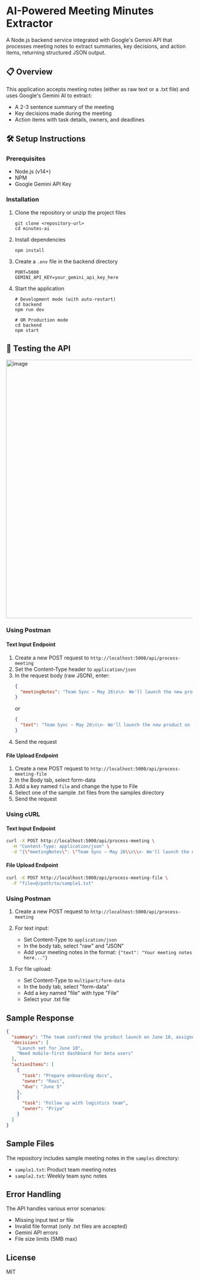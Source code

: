 # AI-Powered Meeting Minutes Extractor

A Node.js backend service integrated with Google's Gemini API that processes meeting notes to extract summaries, key decisions, and action items, returning structured JSON output.

## 📋 Overview

This application accepts meeting notes (either as raw text or a .txt file) and uses Google's Gemini AI to extract:

- A 2-3 sentence summary of the meeting
- Key decisions made during the meeting
- Action items with task details, owners, and deadlines

## 🛠️ Setup Instructions

### Prerequisites

- Node.js (v14+)
- NPM
- Google Gemini API Key

### Installation

1. Clone the repository or unzip the project files
   ```
   git clone <repository-url>
   cd minutes-ai
   ```

2. Install dependencies
   ```
   npm install
   ```

3. Create a `.env` file in the backend directory
   ```
   PORT=5000
   GEMINI_API_KEY=your_gemini_api_key_here
   ```

4. Start the application
   ```
   # Development mode (with auto-restart)
   cd backend
   npm run dev
   
   # OR Production mode
   cd backend
   npm start
   ```

## 🧪 Testing the API
<img width="698" alt="image" src="https://github.com/user-attachments/assets/68dd768c-1cd4-4035-9f72-3d87f8ff64f1" />


### Using Postman

#### Text Input Endpoint

1. Create a new POST request to `http://localhost:5000/api/process-meeting`
2. Set the Content-Type header to `application/json`
3. In the request body (raw JSON), enter:
   ```json
   {
     "meetingNotes": "Team Sync – May 26\n\n- We'll launch the new product on June 10.\n- Ravi to prepare onboarding docs by June 5.\n- Priya will follow up with logistics team on packaging delay.\n- Beta users requested a mobile-first dashboard."
   }
   ```
   or
   ```json
   {
     "text": "Team Sync – May 26\n\n- We'll launch the new product on June 10.\n- Ravi to prepare onboarding docs by June 5.\n- Priya will follow up with logistics team on packaging delay.\n- Beta users requested a mobile-first dashboard."
   }
   ```
4. Send the request

#### File Upload Endpoint

1. Create a new POST request to `http://localhost:5000/api/process-meeting-file`
2. In the Body tab, select form-data
3. Add a key named `file` and change the type to File
4. Select one of the sample .txt files from the samples directory
5. Send the request

### Using cURL

#### Text Input Endpoint

```bash
curl -X POST http://localhost:5000/api/process-meeting \
  -H "Content-Type: application/json" \
  -d "{\"meetingNotes\": \"Team Sync – May 26\\n\\n- We'll launch the new product on June 10.\\n- Ravi to prepare onboarding docs by June 5.\\n- Priya will follow up with logistics team on packaging delay.\\n- Beta users requested a mobile-first dashboard.\"}"
```

#### File Upload Endpoint

```bash
curl -X POST http://localhost:5000/api/process-meeting-file \
  -F "file=@/path/to/sample1.txt"
```

### Using Postman

1. Create a new POST request to `http://localhost:5000/api/process-meeting`
2. For text input:
   - Set Content-Type to `application/json`
   - In the body tab, select "raw" and "JSON"
   - Add your meeting notes in the format: `{"text": "Your meeting notes here..."}`

3. For file upload:
   - Set Content-Type to `multipart/form-data`
   - In the body tab, select "form-data"
   - Add a key named "file" with type "File"
   - Select your .txt file

## Sample Response

```json
{
  "summary": "The team confirmed the product launch on June 10, assigned onboarding preparation and logistics follow-up, and discussed user feedback on mobile design.",
  "decisions": [
    "Launch set for June 10",
    "Need mobile-first dashboard for beta users"
  ],
  "actionItems": [
    {
      "task": "Prepare onboarding docs",
      "owner": "Ravi",
      "due": "June 5"
    },
    {
      "task": "Follow up with logistics team",
      "owner": "Priya"
    }
  ]
}
```

## Sample Files

The repository includes sample meeting notes in the `samples` directory:

- `sample1.txt`: Product team meeting notes
- `sample2.txt`: Weekly team sync notes

## Error Handling

The API handles various error scenarios:

- Missing input text or file
- Invalid file format (only .txt files are accepted)
- Gemini API errors
- File size limits (5MB max)

## License

MIT
